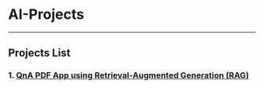 # AI-Projects

---

## **Projects List**

### 1. [QnA PDF App using Retrieval-Augmented Generation (RAG)](https://github.com/alim9hamed/AI-Projects/tree/ea22f70b931027f694b9f6cb478e7d8920afab66/QnA_PDF_APP)  
